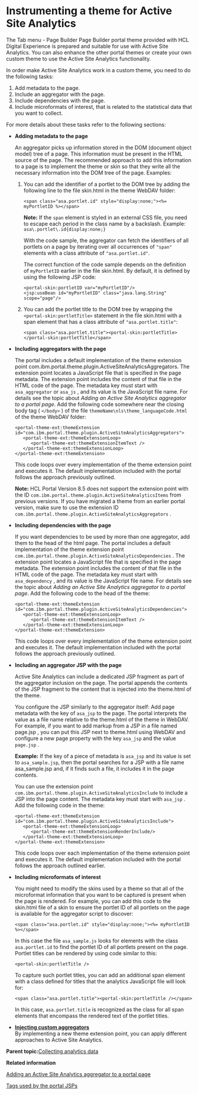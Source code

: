 # Instrumenting a theme for Active Site Analytics

The Tab menu - Page Builder Page Builder portal theme provided with HCL Digital Experience is prepared and suitable for use with Active Site Analytics. You can also enhance the other portal themes or create your own custom theme to use the Active Site Analytics functionality.

In order make Active Site Analytics work in a custom theme, you need to do the following tasks:

1.  Add metadata to the page.
2.  Include an aggregator with the page.
3.  Include dependencies with the page.
4.  Include microformats of interest, that is related to the statistical data that you want to collect.

For more details about these tasks refer to the following sections:

-   **Adding metadata to the page**

    An aggregator picks up information stored in the DOM \(document object model\) tree of a page. This information must be present in the HTML source of the page. The recommended approach to add this information to a page is to implement the theme or skin so that they write all the necessary information into the DOM tree of the page. Examples:

    1.  You can add the identifier of a portlet to the DOM tree by adding the following line to the file skin.html in the theme WebDAV folder:

        ```
        <span class="asa.portlet.id" style="display:none;"><%= myPortletID %></span>
        ```

        **Note:** If the `span` element is styled in an external CSS file, you need to escape each period in the class name by a backslash. Example: `asa\.portlet\.id{display:none;}`

        With the code sample, the aggregator can fetch the identifiers of all portlets on a page by iterating over all occurrences of `"span"` elements with a class attribute of `"asa.portlet.id"`.

        The correct function of the code sample depends on the definition of `myPortletID` earlier in the file skin.html. By default, it is defined by using the following JSP code:

        ```
        <portal-skin:portletID var="myPortletID"/> 
        <jsp:useBean id="myPortletID" class="java.lang.String" scope="page"/> 
        ```

    2.  You can add the portlet title to the DOM tree by wrapping the `<portal-skin:portletTitle>` statement in the file skin.html with a span element that has a class attribute of `"asa.portlet.title"`:

        ```
        <span class="asa.portlet.title"><portal-skin:portletTitle></portal-skin:portletTitle</span>
        ```

-   **Including aggregators with the page**

    The portal includes a default implementation of the theme extension point com.ibm.portal.theme.plugin.ActiveSiteAnalyticsAggregators. The extension point locates a JavaScript file that is specified in the page metadata. The extension point includes the content of that file in the HTML code of the page. The metadata key must start with `asa_aggregator` or `asa_js` , and its value is the JavaScript file name. For details see the topic about *Adding an Active Site Analytics aggregator to a portal page*. Add the following code somewhere near the closing body tag \( `</body>` \) of the file `themeName\nls\theme_languageCode.html` of the theme WebDAV folder:

    ```
    <portal-theme-ext:themeExtension id="com.ibm.portal.theme.plugin.ActiveSiteAnalyticsAggregators">
       <portal-theme-ext:themeExtensionLoop>
          <portal-theme-ext:themeExtensionItemText />
       </portal-theme-ext:themeExtensionLoop> 
    </portal-theme-ext:themeExtension>
    ```

    This code loops over every implementation of the theme extension point and executes it. The default implementation included with the portal follows the approach previously outlined.

    **Note:** HCL Portal Version 8.5 does not support the extension point with the ID `com.ibm.portal.theme.plugin.ActiveSiteAnalyticsItems` from previous versions. If you have migrated a theme from an earlier portal version, make sure to use the extension ID `com.ibm.portal.theme.plugin.ActiveSiteAnalyticsAggregators` .

-   **Including dependencies with the page**

    If you want dependencies to be used by more than one aggregator, add them to the head of the html page. The portal includes a default implementation of the theme extension point `com.ibm.portal.theme.plugin.ActiveSiteAnalyticsDependencies` . The extension point locates a JavaScript file that is specified in the page metadata. The extension point includes the content of that file in the HTML code of the page. The metadata key must start with `asa_dependency` , and its value is the JavaScript file name. For details see the topic about *Adding an Active Site Analytics aggregator to a portal page*. Add the following code to the head of the theme:

    ```
    <portal-theme-ext:themeExtension id="com.ibm.portal.theme.plugin.ActiveSiteAnalyticsDependencies">   
       <portal-theme-ext:themeExtensionLoop>      
          <portal-theme-ext:themeExtensionItemText />   
       </portal-theme-ext:themeExtensionLoop> 
    </portal-theme-ext:themeExtension>
    
    ```

    This code loops over every implementation of the theme extension point and executes it. The default implementation included with the portal follows the approach previously outlined.

-   **Including an aggregator JSP with the page**

    Active Site Analytics can include a dedicated JSP fragment as part of the aggregator inclusion on the page. The portal appends the contents of the JSP fragment to the content that is injected into the theme.html of the theme.

    You configure the JSP similarly to the aggregator itself: Add page metadata with the key of `asa_jsp` to the page. The portal interprets the value as a file name relative to the theme.html of the theme in WebDAV. For example, if you want to add markup from a JSP in a file named page.jsp , you can put this JSP next to theme.html using WebDAV and configure a new page property with the key `asa_jsp` and the value `page.jsp` .

    **Example:** If the key of a piece of metadata is `asa_jsp` and its value is set to `asa_sample.jsp`, then the portal searches for a JSP with a file name asa\_sample.jsp and, if it finds such a file, it includes it in the page contents.

    You can use the extension point `com.ibm.portal.theme.plugin.ActiveSiteAnalyticsInclude` to include a JSP into the page content. The metadata key must start with `asa_jsp` . Add the following code in the theme:

    ```
    <portal-theme-ext:themeExtension id="com.ibm.portal.theme.plugin.ActiveSiteAnalyticsInclude">
       <portal-theme-ext:themeExtensionLoop>
          <portal-theme-ext:themeExtensionRenderInclude/>
       </portal-theme-ext:themeExtensionLoop>
    </portal-theme-ext:themeExtension>
    ```

    This code loops over each implementation of the theme extension point and executes it. The default implementation included with the portal follows the approach outlined earlier.

-   **Including microformats of interest**

    You might need to modify the skins used by a theme so that all of the microformat information that you want to be captured is present when the page is rendered. For example, you can add this code to the skin.html file of a skin to ensure the portlet ID of all portlets on the page is available for the aggregator script to discover:

    ```
    <span class="asa.portlet.id" style="display:none;"><%= myPortletID %></span>
    ```

    In this case the file `asa_sample.js` looks for elements with the class `asa.portlet.id` to find the portlet ID of all portlets present on the page. Portlet titles can be rendered by using code similar to this:

    ```
    <portal-skin:portletTitle />
    ```

    To capture such portlet titles, you can add an additional span element with a class defined for titles that the analytics JavaScript file will look for:

    ```
    <span class="asa.portlet.title"><portal-skin:portletTitle /></span>
    ```

    In this case, `asa.portlet.title` is recognized as the class for all span elements that encompass the rendered text of the portlet titles.


-   **[Injecting custom aggregators](../admin-system/sa_asa_injct_custaggrg.md)**  
By implementing a new theme extension point, you can apply different approaches to Active Site Analytics.

**Parent topic:**[Collecting analytics data](../admin-system/sa_asa_collct_data.md)

**Related information**  


[Adding an Active Site Analytics aggregator to a portal page](../admin-system/sa_asa_add_aggr_2_page.md)

[Tags used by the portal JSPs](../dev-portlet/dgn_ptltld.md)

